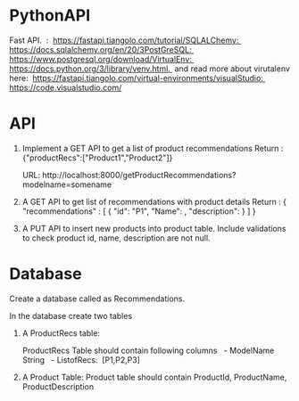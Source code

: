 # PythonAPI

Fast API.  :  https://fastapi.tiangolo.com/tutorial/SQLALChemy:  https://docs.sqlalchemy.org/en/20/3PostGreSQL:  https://www.postgresql.org/download/VirtualEnv:  https://docs.python.org/3/library/venv.html.  and read more about virutalenv here:  https://fastapi.tiangolo.com/virtual-environments/visualStudio:  https://code.visualstudio.com/

# API
1. Implement a GET API to get a list of product recommendations
    Return :   {"productRecs":["Product1","Product2"]}

    URL: http://localhost:8000/getProductRecommendations?modelname=somename

2. A GET API to get list of recommendations with product details
     Return : { "recommendations" : [
                  { "id": "P1", "Name": <productname>, "description": <description> }
               ]
             }  

3.  A PUT API to insert new products into product table. Include validations to check product id, name, description are not null.



# Database 
Create a database called as Recommendations.  

In the database create two tables
1. A ProductRecs table:

    ProductRecs Table should contain following columns   - ModelName String   - ListofRecs:  [P1,P2,P3]

2. A Product Table:
   Product table should contain ProductId, ProductName, ProductDescription
